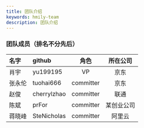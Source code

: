 ```yaml
---
title: 团队介绍
keywords: hmily-team
description: 团队介绍
---
```


### 团队成员（排名不分先后）

 |名字                      | github  |  角色   | 所在公司  |
 |:------------------------ |:----- |:-------: |:-------:|
 |肖宇                |yu199195 |  VP   | 京东     |
 |张永伦                |tuohai666 |  committer   | 京东     |
 |赵俊                |cherrylzhao |  committer   | 联通     |
 |陈斌                |prFor |  committer   | 某创业公司     |
 |蒋晓峰                |SteNicholas |  committer   | 阿里云     |


